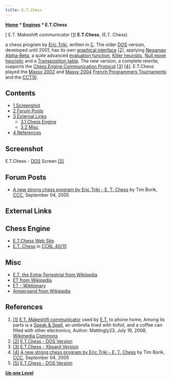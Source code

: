 ```yaml
---
title: E.T.Chess
---
```

**[Home](Home "Home") * [Engines](Engines "Engines") * E.T.Chess**

\[ E.T. Makeshift communicator <a id="cite-note-1" href="#cite-ref-1">[1]</a>
**E.T.Chess**, (E.T. Chess)

a chess program by [Eric Triki](Eric_Triki "Eric Triki"), written in [C](C "C"). The older [DOS](MS-DOS "MS-DOS") version, developed until 2001,
has its own [graphical interface](GUI "GUI") <a id="cite-note-2" href="#cite-ref-2">[2]</a>,
applying [Negamax](Negamax "Negamax") [Alpha-Beta](Alpha-Beta "Alpha-Beta"), a quite advanced [evaluation function](Evaluation "Evaluation"),
[Killer heuristic](Killer_Heuristic "Killer Heuristic"), [Null move heuristic](Null_Move_Pruning "Null Move Pruning") and a [Transposition table](Transposition_Table "Transposition Table").
The new version, a complete rewrite, supports the [Chess Engine Communication Protocol](Chess_Engine_Communication_Protocol "Chess Engine Communication Protocol") <a id="cite-note-3" href="#cite-ref-3">[3]</a> <a id="cite-note-4" href="#cite-ref-4">[4]</a>.
E.T.Chess played the [Massy 2002](Massy_2002 "Massy 2002") and [Massy 2004](Massy_2004 "Massy 2004") [French Programmers Tournaments](French_Programmers_Tournament "French Programmers Tournament") and the [CCT10](CCT10 "CCT10").

## Contents

- [1 Screenshot](#screenshot)
- [2 Forum Posts](#forum-posts)
- [3 External Links](#external-links)
  - [3.1 Chess Engine](#chess-engine)
  - [3.2 Misc](#misc)
- [4 References](#references)

## Screenshot

[](http://eric.triki.pagesperso-orange.fr/dos_en.html)
E.T.Chess - [DOS](MS-DOS "MS-DOS") Screen <a id="cite-note-5" href="#cite-ref-5">[5]</a>

## Forum Posts

- [A new strong chess program by Eric Triki - E. T. Chess](https://www.stmintz.com/ccc/index.php?id=447664) by Tim Borik, [CCC](CCC "CCC"), September 04, 2005

## External Links

## Chess Engine

- [E.T.Chess Web Site](http://eric.triki.pagesperso-orange.fr/)
- [E.T. Chess](https://ccrl.chessdom.com/ccrl/4040/cgi/compare_engines.cgi?family=E.T.%20Chess&print=Rating+list&print=Results+table&print=LOS+table&print=Ponder+hit+table&print=Eval+difference+table&print=Comopp+gamenum+table&print=Overlap+table&print=Score+with+common+opponents) in [CCRL 40/15](CCRL "CCRL")

## Misc

- [E.T. the Extra-Terrestrial from Wikipedia](https://en.wikipedia.org/wiki/E.T._the_Extra-Terrestrial)
- [ET from Wikipedia](https://en.wikipedia.org/wiki/ET)
- [ET - Wiktionary](https://en.wiktionary.org/wiki/ET)
- [Ampersand from Wikipedia](https://en.wikipedia.org/wiki/Ampersand)

## References

1. <a id="cite-ref-1" href="#cite-note-1">[1]</a> [E.T. Makeshift communicator](https://commons.wikimedia.org/wiki/File:ET_Communicator_Cropped.jpg) used by [E.T.](https://en.wikipedia.org/wiki/E.T._the_Extra-Terrestrial) to phone home, Among its parts is a [Speak & Spell](<https://en.wikipedia.org/wiki/Speak_%26_Spell_(toy)>), an umbrella lined with tinfoil, and a coffee can filled with other electronics, Author: Mattingly23, July 19, 2008, [Wikimedia Commons](https://en.wikipedia.org/wiki/Wikimedia_Commons)
1. <a id="cite-ref-2" href="#cite-note-2">[2]</a> [E.T.Chess - DOS Version](http://eric.triki.pagesperso-orange.fr/dos_en.html)
1. <a id="cite-ref-3" href="#cite-note-3">[3]</a> [E.T.Chess - Xboard Version](http://eric.triki.pagesperso-orange.fr/xboard_en.html)
1. <a id="cite-ref-4" href="#cite-note-4">[4]</a> [A new strong chess program by Eric Triki - E. T. Chess](https://www.stmintz.com/ccc/index.php?id=447664) by Tim Borik, [CCC](CCC "CCC"), September 04, 2005
1. <a id="cite-ref-5" href="#cite-note-5">[5]</a> [E.T.Chess - DOS Version](http://eric.triki.pagesperso-orange.fr/dos_en.html)

**[Up one Level](Engines "Engines")**

